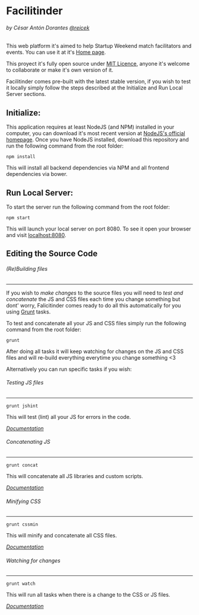 Facilitinder
============
###### by César Antón Dorantes <a href="https://twitter.com/reicek">@reicek</a>

This web platform it's aimed to help Startup Weekend match facilitators and events. You can use it at it's [Home page](https://facilitinder.firebaseapp.com/).

This proyect it's fully open source under [MIT Licence](LICENSE), anyone it's welcome to collaborate or make it's own version of it.

Facilitinder comes pre-built with the latest stable version, if you wish to test it locally simply follow the steps described at the Initialize and Run Local Server sections.

Initialize:
-----------

This application requires at least NodeJS (and NPM) installed in your computer, you can download it's most recent version at [NodeJS's official homepage](https://nodejs.org/). Once you have NodeJS installed, download this repository and run the following command from the root folder:


```
npm install
```

This will install all backend dependencies via NPM and all frontend dependencies via bower.

Run Local Server:
-----------------

To start the server run the following command from the root folder:

```
npm start
```

This will launch your local server on port 8080. To see it open your browser and visit [localhost:8080](http://localhost:8080).

Editing the Source Code
-----------------------
###### (Re)Building files
-------------------------

If you wish to *make changes* to the source files you will need to *test and concatenate* the JS and CSS files each time you change something but dont' worry, Falicitinder comes ready to do all this automatically for you using [Grunt](gruntjs.com) tasks.

To test and concatenate all your JS and CSS files simply run the following command from the root folder:

```
grunt
```

After doing all tasks it will keep watching for changes on the JS and CSS files and will re-build everything everytime you change something <3

Alternatively you can run specific tasks if you wish:

###### Testing JS files
-----------------------

```
grunt jshint
```

This will test (lint) all your JS for errors in the code.

*[Documentation](https://github.com/gruntjs/grunt-contrib-jshint)*

###### Concatenating JS
-----------------------

```
grunt concat
```

This will concatenate all JS libraries and custom scripts.

*[Documentation](https://github.com/gruntjs/grunt-contrib-concat)*

###### Minifying CSS
--------------------

```
grunt cssmin
```

This will minify and concatenate all CSS files.

*[Documentation](https://github.com/gruntjs/grunt-contrib-cssmin)*

###### Watching for changes
---------------------------

```
grunt watch
```

This will run all tasks when there is a change to the CSS or JS files.

*[Documentation](https://github.com/gruntjs/grunt-contrib-watch)*